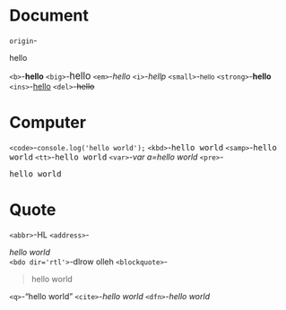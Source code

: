 # Document
`origin`-<p>hello</p>
`<b>`-<b>hello</b>
`<big>`-<big>hello</big>
`<em>`-<em>hello</em>
`<i>`-<i>hellp</i>
`<small>`-<small>hello</small>
`<strong>`-<strong>hello</strong>
`<ins>`-<ins>hello</ins>
`<del>`-<del>hello</del>

# Computer
`<code>`-<code>console.log('hello world');</code>
`<kbd>`-<kbd>hello world</kbd>
`<samp>`-<samp>hello world</samp>
`<tt>`-<tt>hello world</tt>
`<var>`-<var>var a=hello world</var>
`<pre>`-<pre>hello world</pre>

# Quote
`<abbr>`-<abbr>HL</abbr>
`<address>`-<address>hello world</address>
`<bdo dir='rtl'>`-<bdo dir='rtl'>hello world</bdo>
`<blockquote>`-<blockquote>hello world</blockquote>
`<q>`-<q>hello world</q>
`<cite>`-<cite>hello world</cite>
`<dfn>`-<dfn>hello world</dfn>